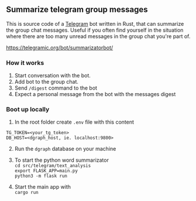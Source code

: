 ## Summarize telegram group messages 

This is source code of a [Telegram](https://telegram.org/) bot written in Rust, that can summarize the group chat messages. Useful if you often find yourself in the situation where there are too many unread messages in the group chat you're part of.

https://telegramic.org/bot/summarizatorbot/

### How it works

1. Start conversation with the bot.
2. Add bot to the group chat. 
3. Send `/digest` command to the bot
4. Expect a personal message from the bot with the messages digest

### Boot up locally

1. In the root folder create `.env` file with this content

```
TG_TOKEN=<your_tg_token>
DB_HOST=<dgraph_host, ie. localhost:9800>
```

2. Run the `dgraph` database on your machine

3. To start the python word summarizator  
`cd src/telegram/text_analysis`  
`export FLASK_APP=main.py`  
`python3 -m flask run`  

4. Start the main app with  
`cargo run`
